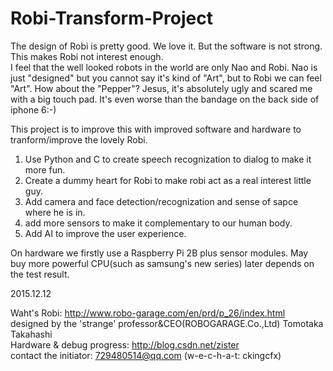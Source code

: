 # Robi-Transform-Project
The design of Robi is pretty good. We love it. But the software is not strong. This makes Robi not interest enough.   <br/>
I feel that the well looked robots in the world are only Nao and Robi. Nao is just "designed" but you cannot say it's kind of "Art", but to Robi we can feel "Art". How about the "Pepper"? Jesus, it's absolutely ugly and scared me with a big touch pad. It's even worse than the bandage on the back side of iphone 6:-)   <br/>

This project is to improve this with improved software and hardware to tranform/improve the lovely Robi. <br/>
1. Use Python and C to create speech recognization to dialog to make it more fun. <br/>
2. Create a dummy heart for Robi to make robi act as a real interest little guy. <br/>
3. Add camera and face detection/recognization and sense of sapce where he is in. <br/>
4. add more sensors to make it complementary to our human body. <br/>
5. Add AI to improve the user experience. <br/>

On hardware we firstly use a Raspberry Pi 2B plus sensor modules. May buy more powerful CPU(such as samsung's new series) later depends on the test result. <br/>


2015.12.12 <br/>

Waht's Robi: http://www.robo-garage.com/en/prd/p_26/index.html  <br/> 
designed by the 'strange' professor&CEO(ROBOGARAGE.Co.,Ltd) Tomotaka Takahashi  <br/> 
Hardware & debug progress: http://blog.csdn.net/zister <br/>
contact the initiator: 729480514@qq.com (w-e-c-h-a-t: ckingcfx) <br/>
